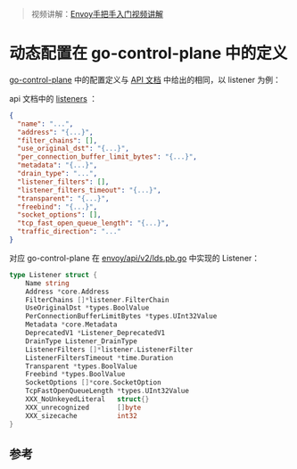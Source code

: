 <!-- toc -->

>视频讲解：[Envoy手把手入门视频讲解](https://study.163.com/course/courseMain.htm?share=2&shareId=400000000376006&courseId=1209487865&_trace_c_p_k2_=18c88dad391f427b9e40e0795d8d939d)

# 动态配置在 go-control-plane 中的定义



[go-control-plane](https://www.lijiaocn.com/%E9%A1%B9%E7%9B%AE/2018/12/29/envoy-07-features-2-dynamic-discovery.html#go-control-plane) 中的配置定义与 [API 文档](https://www.envoyproxy.io/docs/envoy/latest/api/api) 中给出的相同，以 listener 为例：

api 文档中的 [listeners][12] ：

```json
{
  "name": "...",
  "address": "{...}",
  "filter_chains": [],
  "use_original_dst": "{...}",
  "per_connection_buffer_limit_bytes": "{...}",
  "metadata": "{...}",
  "drain_type": "...",
  "listener_filters": [],
  "listener_filters_timeout": "{...}",
  "transparent": "{...}",
  "freebind": "{...}",
  "socket_options": [],
  "tcp_fast_open_queue_length": "{...}",
  "traffic_direction": "..."
}
```

对应 go-control-plane 在 [envoy/api/v2/lds.pb.go](https://github.com/envoyproxy/go-control-plane/blob/v0.8.4/envoy/api/v2/lds.pb.go) 中实现的 Listener：

```go
type Listener struct {
    Name string 
    Address *core.Address 
    FilterChains []*listener.FilterChain 
    UseOriginalDst *types.BoolValue  
    PerConnectionBufferLimitBytes *types.UInt32Value 
    Metadata *core.Metadata 
    DeprecatedV1 *Listener_DeprecatedV1 
    DrainType Listener_DrainType 
    ListenerFilters []*listener.ListenerFilter 
    ListenerFiltersTimeout *time.Duration 
    Transparent *types.BoolValue 
    Freebind *types.BoolValue 
    SocketOptions []*core.SocketOption 
    TcpFastOpenQueueLength *types.UInt32Value 
    XXX_NoUnkeyedLiteral   struct{}           
    XXX_unrecognized       []byte             
    XXX_sizecache          int32              
}
```

## 参考

[1]: https://www.envoyproxy.io/docs/envoy/latest/api-v2/config/filter/network/http_connection_manager/v2/http_connection_manager.proto#envoy-api-msg-config-filter-network-http-connection-manager-v2-httpconnectionmanager  "HTTP Connection Manager"
[2]: https://www.envoyproxy.io/docs/envoy/latest/api-v2/config/filter/network/network "network filter"
[3]: https://www.envoyproxy.io/docs/envoy/latest/api-v2/api/v2/route/route.proto#route-virtualhost  "route-virtualhost"
[4]: https://www.envoyproxy.io/docs/envoy/latest/api-v2/api/v2/rds.proto#envoy-api-msg-routeconfiguration "routeconfiguration"
[5]: https://www.envoyproxy.io/docs/envoy/latest/api-v2/api/v2/route/route.proto "route.proto"
[6]: https://www.envoyproxy.io/docs/envoy/latest/api-v2/api/v2/cds.proto#cluster "cluster"
[7]: https://www.envoyproxy.io/docs/envoy/latest/api-v2/api/v2/endpoint/endpoint.proto  "endpoint.proto"
[8]: https://www.envoyproxy.io/docs/envoy/latest/api-v2/api/v2/lds.proto#listener "listener"
[9]: https://www.envoyproxy.io/docs/envoy/latest/api-v2/api/v2/auth/cert.proto#envoy-api-msg-auth-secret "secret"
[10]: https://www.envoyproxy.io/docs/envoy/latest/configuration/cluster_manager/cds.html "CDS"
[11]: https://www.envoyproxy.io/docs/envoy/latest/configuration/secret.html  "SDS"
[12]: https://www.envoyproxy.io/docs/envoy/latest/api-v2/api/v2/lds.proto#listener "listener"
[13]: https://www.envoyproxy.io/docs/envoy/latest/configuration/listeners/lds.html  "LDS"
[14]: https://www.envoyproxy.io/docs/envoy/latest/configuration/http_conn_man/rds.html "Route discovery service (RDS)"
[15]: https://github.com/envoyproxy/data-plane-api  "envoyproxy/data-plane-api"
[16]: https://www.envoyproxy.io/docs/envoy/latest/api-docs/xds_protocol  "xDS REST and gRPC protocol"
[17]: https://github.com/envoyproxy/go-control-plane  "envoyproxy/go-control-plane"
